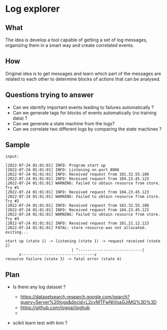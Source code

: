 #  Log explorer

## What

The idea is develop a tool capable of getting a set of log messages, organizing them in a smart way and create correlated events.

## How

Original idea is to get messages and learn which part of the messages are related to each other to determine blocks of actions that can be analysed.


## Questions trying to answer
- Can we identify important events leading to failures automatically ?
- Can we generate tags for blocks of events automatically (no training data) ?
- Can we generate a state machine from the logs?
- Can we correlate two different logs by comparing the state machines ?


## Sample
```
input:

[2022-07-24 01:01:01] INFO: Program start up
[2022-07-24 01:01:01] INFO: Listening on port 8086
[2022-07-24 01:01:01] INFO: Received request from 102.32.55.188
[2022-07-24 01:01:01] INFO: Received request from 104.23.45.123
[2022-07-24 01:01:01] WARNING: Failed to obtain resource from store. Try #1
[2022-07-24 01:01:01] INFO: Received request from 104.23.45.123
[2022-07-24 01:01:01] WARNING: Failed to obtain resource from store. Try #2
[2022-07-24 01:01:01] INFO: Received request from 102.32.55.188
[2022-07-24 01:01:01] INFO: Received request from 104.23.45.123
[2022-07-24 01:01:01] WARNING: Failed to obtain resource from store. Try #3
[2022-07-24 01:01:01] INFO: Received request from 101.21.12.123
[2022-07-24 01:01:01] FATAL: store resource was not allocated. exiting...
```

```
start up (state 1) -> listening (state 1) -> request received (state 2)
                             | ^----------------------------|
      v--------------------------------v
resource failure (state 3) -> fatal error (state 4)
```


## Plan

- Is there any log dataset ?
    - https://datasetsearch.research.google.com/search?query=Server%20logs&docid=L2cvMTFwNjVoaGJiMQ%3D%3D
    - https://github.com/logpai/loghub
    - 


- scikit learn test with knn ?

